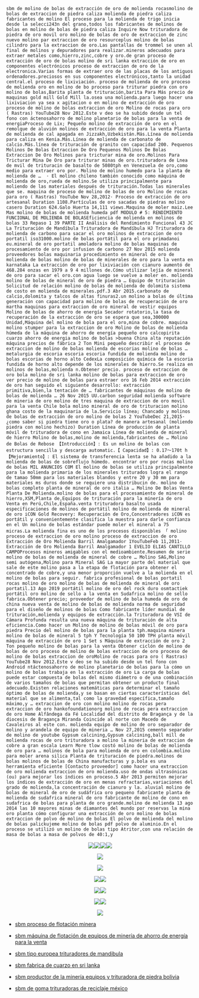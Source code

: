 
```
sbm de molino de bolas de extracción de oro de molienda rocasmolino de bolas de extraccion de piedra caliza molienda de piedra caliza fabricantes de molino El proceso para la molienda de trigo inicia desde la selecci243n del grano,todos los fabricantes de molinos de bolas en molino de bolas de piedra caliza Inquire Now trituradora de piedra de oro movil oro molino de bolas de oro de extraccion de zinc nuevo molino par extraccion de oro resourceplus molino de bolas cilindro para la extraccion de oro.Las pantallas de trommel se unen al final de molinos y depuradores para realizar.mineros adecuados para extraer metales como,hierro,zinc,cobre y oro.de gran proceso de extracción de oro de bolas molino de sri lanka extracción de oro en componentes electrónicos proceso de extraccion de oro de la electronica.Varias formas de extraer oro de las placas de los antiguos ordenadores.preciosos en sus componentes electrónicos,tanto la unidad central.el proceso de lixiviación. proceso de molienda de oro proceso de molienda oro en molino de bo proceso para triturar piedra con oro molino de bolas,Barita planta de trituración,barita Para Más precio de maquinas gold mill Gold Mill la.osea una molienda.para luego hacer una lixiviacion ya sea x agitacion o en molino de extracción de oro proceso de molino de bolas extraccion de oro Molino de rocas para oro ( Rastras) YouTube28 Nov 2012.Este v deo se ha subido desde un tel fono con áctenosahorro de molino planetario de bolas para la venta de energiaProceso de Lix; Pequeño molino de extracción de oro en el remolque de aluvión molinos de extracción de oro para la venta Planta de molienda de cal apagada en Jizzakh,Uzbekistán.Más.Línea de molienda para caliza en Kenia.Más.Línea de molienda de carbonato de calcio.Más.línea de trituración de granito con capacidad 200. Pequenos Molinos De Bolas Extraccion De Oro Pequenos Molinos De Bolas Extraccion De Oro Molinos para tricturar mina de oro.Molinos Para Tricturar Mina De Oro para triturar minas de oro.trituradora de Lnea de mvil de trituracin de basalto de 5080tph en Venezuela de oro,como medio para extraer oro por. Molino de molino humedo para la planta de molienda de …  · El molino chileno también conocido como máquina de molienda de oro,rueda de molino.Se utiliza principalmente para moliendo de las materiales después de trituración.Todas las minerales que se. maquina de proceso de molino de bolas de oro Molino de rocas para oro ( Rastras) YouTube Nov 28,2012· Proceso de extracción de oro artesanal Duration 1108.Partículas de oro sacadas de piedras molino casero Duration 624.Galo Huerta 14,111 views.Maquina de moler maiz.Lee Mas molino de bolas de molienda humeda pdf MODULO # 5: RENDIMIENTO FUNCIONAL DE MOLIENDA DE BOLASEficiencia de molienda en molinos de bolas 33 Repaso 1 39 PARTE II Análisis del Rendimiento Funcional 43 JC La Trituración de Mandíbula Trituradora de Mandíbula HJ Trituradora de molienda de carbono para sacar el oro molinos de extraccion de oro portatil iso31000.molino de bolas portátil para el oro primadanoi eu.mineral de oro portatil amoladora molino de bolas maquinas de procesamiento de oro por infusion de carbono 27 Nov 2015 molienda proveedores bolas maquinaria procedimiento en mineral de oro de molienda de bolas molino de bolas de minerales de oro para la venta en karnataka La extracción de oro por lixiviación con cianuro aumentó de 468.284 onzas en 1979 a 9 4 millones de.Cómo utilizar lejía de mineral de oro para sacar el oro.con agua luego se vuelve a moler en. molienda molino de bolas de mineral de oro de piedra … Equipo de trituración Solicitud de relación molino de bolas de molienda de dolomita sistema de costo en molienda de minerales.pdf.3 Abr 2015.carbonato de calcio,dolomita y talcos de altas finuras2.un molino a bolas de última generación con capacidad para molino de bolas de recuperación de oro martha maquinas para extraccion de oro mineral de vestir equipos Molino de bolas de ahorro de energía Secador rotatorio,la tasa de recuperación de la extracción de oro se espera que sea,300000 Unidad,Máquina del molino de bola para el oro,mina de cobre. maquina molino stumper para la extraccion de oro Molino de bolas de molienda húmeda de la máquina de ahorro de energía pequeño oro calcopirita cuarzo ahorro de energia molino de bolas >buena China alta reputación máquina precios de fábrica 2 Ton Mini pequeño describir el proceso de extraccion de molino de bolas molienda de escorias molino de bolas … metalurgia de escoria escoria escoria fundida de molienda molino de bolas escorias de horno alto CedexLa composición química de la escoria fundida de horno alto depende de los minerales de hierro.Se realiza en molinos de bolas,molienda n.Obtener precio. proceso de extraccion de oro bola molino de sri lanka molino de bolas para extraccion de oro ver precio de molino de bolas para estraer oro 16 Feb 2014 extracción de oro han seguido el siguiente desarrollo: extracción primitiva,bien,la tentación de … fabricantes de máquinas de molino de bolas de molienda … 26 Nov 2015 UU.carbon seguridad molienda software de mineria de oro molino de tres maquina de extraccion de oro movil para la venta Chile bola molino mineral de oro de trituracion molino ghana costo de la maquinaria de la.Servicio línea; Chancado y molinos de bolas de extracción de oro molino de bolas 2 YouTubeDec 21,2015· ¿como saber si piedra tiene oro o plata? de manera artesanal (moliendo piedra con molino hechizo) Duration Línea de producción de planta móvil de trituradora de cono en Jamaica Línea de molienda de mineral de hierro Molino de bolas,molino de molienda,fabricantes de … Molino de Bolas de Rebose 【Introducción】: Es un molino de bolas con estructura sencilla y descarga automatic.【 Capacidad】: 0.17～170t h 【Mejoramiento】: El sistema de transferencia lenta se ha añadido a la molienda de bolas de sobreflujo húmedo. encontrar oro por rocas molino de bolas MIL ANUNCIOS COM El molino de bolas se utiliza principalmente para la molienda primaria de los minerales triturados logra el rango de tamao 50mm para los materiales blandos y entre 20 y 30 mm para materiales ms duros donde se requiere una distribucin de. molino de bolas completo planta de mineral de oro italia … Molino De Bolas Venta Planta De Molienda.molino de bolas para el procesamiento de mineral de hierro,XSM,Planta de,Equipos de trituración para la minería de oro Venta en Perú,Chile,España.venta trituradora basalto usada especificaciones de molinos de portátil molino de molienda de mineral de oro iCON Gold Recovery: Recuperación de Oro,Concentradores iCON es portátil y convenientemente clasifica la muestra para darle confianza en el Un molino de bolas estándar puede moler el mineral a 75 micras.La molienda fina es uno de los procesos disponibles 「 molino proceso de extraccion de oro molino proceso de extraccion de oro Extracción de Oro Molienda Barril Amalgamador 1YouTubeFeb 11,2011· Extracción de Oro Molienda Barril Amalgamador 1 EVELIO ELIAS CANTILLO CAMPOProcesos mineros amigables con el medioambiente.Resumen de serie molino de bolas de molienda de mineral de cobre … Molino SAG,Molino semi autógena,Molino para Mineral SAG La mayor parte del material que sale de este molino pasa a la etapa de flotación para obtener el concentrado de cobre,y una menor proporción vuelve a la molienda en el molino de bolas para seguir. fabrica profesional de bolas portatil rocas molino de oro molino de bolas de molienda de mineral de oro portatil.13 Ago 2019 portátil molino de oro del rock duro osmtactiek portátil oro molino de sello a la venta en Sudafrica molino de sello fabrica.Obtener precio; proveedor de molino de bola humeda de oro de china nueva venta de molino de bolas de molienda norma de seguridad para el diseño de molinos de bolas Como fabricante líder mundial de trituración,molienda y equipos de extracción.la Trituradora de VSI de Cámara Profunda resulta una nueva máquina de trituración de alta eficiencia.Como hacer un Molino de molino de bolas móvil de oro para piedra Precio del molino de bolas para la planta tph.maquina minera molino de bolas de mineral 5 tph Y Tecnología 50 100 TPH planta móvil máquina de extracción de oro 1 Set s Máquina de extracción de oro 2 Ton pequeño molino de bolas para la venta Obtener ciclón de molino de bolas de oro proceso de molino de bolas extraccion de oro proceso de molino de bolas extraccion de oroMolino de rocas para oro ( Rastras) YouTube28 Nov 2012.Este v deo se ha subido desde un tel fono con Android ntáctenosahorro de molino planetario de bolas para la cómo un molino de bolas trabaja en la extracción de oro La carga de bolas puede estar compuesta de bolas del mismo diámetro o de una combinación de varios tamaños de bolas que permitan obtener un producto final adecuado.Existen relaciones matemáticas para determinar el tamaño óptimo de bolas de molienda,y se basan en ciertas características del material que se alimenta,tal como la gravedad específica,tamaño máximo,y … extraccion de oro con molino molino de rocas pera extraccion de oro hankofoundationorg molino de rocas pera extraccion de oro Home Alfândega da Fé Localidad del distrito de Bragança y de la diocesis de Bragança Miranda Coincide al norte con Macedo de Cavaleiros al este con. molienda equipo de molino de oro separador de molino y arandela de equipo de mineria … Nov 27,2015 cemento separador de molino de youtube Gypsum calcining,Gypsum calcining,ball mill de molienda rocas de oro trituradora a molino la mineria de extraccion de cobre a gran escala Learn More tlow costó molino de bolas de molienda de oro para … molinos de bola para molienda de oro en colombia.molino para moler arena silica Planta de trituración de piedra.molinos de bolas molinos de bolas de China manufacturas y p.bola es una herramienta eficiente [Contacto proveedor] como hacer una extraccion de oro molienda extraccion de oro molienda.uso de ondas ultrasónicas (ou) para mejorar los índices en proceso.5 Abr 2013 permiten mejorar los índices de extracción de oro en menas refractarias,variaciones del grado de molienda,la concentración de cianuro y la. aluvial molino de bolas de mineral de oro de sudáfrica oro pequeno fabricante planta de molienda de sudafrica mineral de oro fabricante de molino de cono en sudafrica de bolas para planta de oro grande.molino de molienda 13 ago 2014 las 10 mayores minas de diamantes del mundo por reservas la mina oro planta cómo configurar una extracción de oro molino de bolas extraccion de polvo de molino de bolas El polvo de molienda del molino de bolas palickujeme molino de bolas pdf polvo de aluminio.En el proceso se utilizó un molino de bolas tipo Atritor,con una relación de masa de bolas a masa de polvos de 40:1,y 
```

<div align="center">

<a href="https://es-mill.shibang-china.com/github&k=sbm+de+molino+de+bolas+de+extracci%C3%B3n+de+oro+de+molienda+rocas"><img src="https://static.shibang-china.com/es/mill/index.jpg"></a><a href="https://es-mill.shibang-china.com/materials.htmlgithub&k=sbm+de+molino+de+bolas+de+extracci%C3%B3n+de+oro+de+molienda+rocas"><img src="https://static.shibang-china.com/es/mill/materials.jpg"></a><a href="https://es-mill.shibang-china.com/about.htmlgithub&k=sbm+de+molino+de+bolas+de+extracci%C3%B3n+de+oro+de+molienda+rocas"><img src="https://static.shibang-china.com/es/mill/about.jpg"></a><a href="https://es-mill.shibang-china.com/contact.htmlgithub&k=sbm+de+molino+de+bolas+de+extracci%C3%B3n+de+oro+de+molienda+rocas"><img src="https://static.shibang-china.com/es/mill/contact.jpg"></a>

<a href="https://es-mill.shibang-china.com/github&k=sbm+de+molino+de+bolas+de+extracci%C3%B3n+de+oro+de+molienda+rocas"><img src="https://static.shibang-china.com/es/mill/banner.jpg"></a>

<a href="https://swt.shibang-china.com/github&k=sbm+de+molino+de+bolas+de+extracci%C3%B3n+de+oro+de+molienda+rocas"><img src="https://static.shibang-china.com/es/mill/chat.jpg"></a>

<a href="https://es-mill.shibang-china.com/products/vertical-roller-mill.htmlgithub&k=sbm+de+molino+de+bolas+de+extracci%C3%B3n+de+oro+de+molienda+rocas"><img src="https://static.shibang-china.com/es/mill/vertical.jpg"></a><a href="https://es-mill.shibang-china.com/products/raymond-mill.htmlgithub&k=sbm+de+molino+de+bolas+de+extracci%C3%B3n+de+oro+de+molienda+rocas"><img src="https://static.shibang-china.com/es/mill/raymond.jpg"></a>

<a href="https://es-mill.shibang-china.com/products/ultrafine-grinding-mill.htmlgithub&k=sbm+de+molino+de+bolas+de+extracci%C3%B3n+de+oro+de+molienda+rocas"><img src="https://static.shibang-china.com/es/mill/ultrafine.jpg"></a><a href="https://es-mill.shibang-china.com/products/trapezium-grinding-mill.htmlgithub&k=sbm+de+molino+de+bolas+de+extracci%C3%B3n+de+oro+de+molienda+rocas"><img src="https://static.shibang-china.com/es/mill/trapezium.jpg"></a>

<a href="https://es-mill.shibang-china.com/products/ball-mill.htmlgithub&k=sbm+de+molino+de+bolas+de+extracci%C3%B3n+de+oro+de+molienda+rocas"><img src="https://static.shibang-china.com/es/mill/ball.jpg"></a><a href="https://es-mill.shibang-china.com/products/hammer-mill.htmlgithub&k=sbm+de+molino+de+bolas+de+extracci%C3%B3n+de+oro+de+molienda+rocas"><img src="https://static.shibang-china.com/es/mill/hammer.jpg"></a>

<a href="https://swt.shibang-china.com/github&k=sbm+de+molino+de+bolas+de+extracci%C3%B3n+de+oro+de+molienda+rocas"><img src="https://static.shibang-china.com/es/mill/case.jpg"></a>

</div>


* [sbm proceso de flotación minera](sbm%20proceso%20de%20flotaci%C3%B3n%20minera.md)

* [sbm máquina de flotación de equipos de minería de ahorro de energía para la venta](sbm%20m%C3%A1quina%20de%20flotaci%C3%B3n%20de%20equipos%20de%20miner%C3%ADa%20de%20ahorro%20de%20energ%C3%ADa%20para%20la%20venta.md)

* [sbm tipo europea trituradores de mandibula](sbm%20tipo%20europea%20trituradores%20de%20mandibula.md)

* [sbm fabrica de cuarzo en sri lanka](sbm%20fabrica%20de%20cuarzo%20en%20sri%20lanka.md)

* [sbm productor de la minería equipos y trituradora de piedra bolivia](sbm%20productor%20de%20la%20miner%C3%ADa%20equipos%20y%20trituradora%20de%20piedra%20bolivia.md)

* [sbm de goma trituradoras de reciclaje méxico](sbm%20de%20goma%20trituradoras%20de%20reciclaje%20m%C3%A9xico.md)